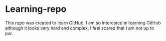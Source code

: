 # Learning-repo
This repo was created to learn GitHub.
I am so interested in learning GitHub although it looks very hard and complex,
I feel scared that I am not up to par.
